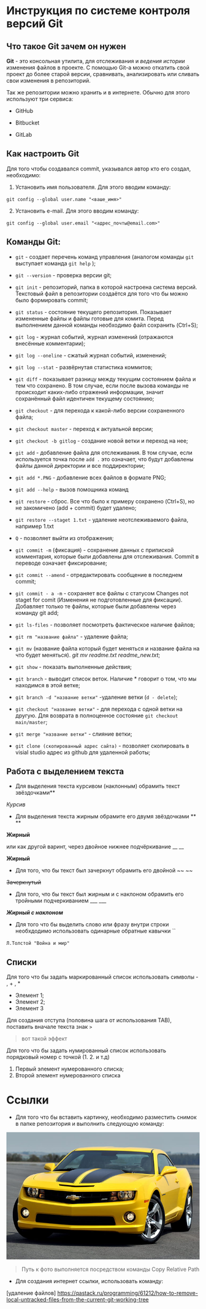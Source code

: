 # Инструкция по системе контроля версий Git

## Что такое Git зачем он нужен

**Git** - это консольная утилита, для отслеживания и *ведения истории* изменения файлов в проекте. С помощью Git-a можно откатить свой проект до более старой версии, сравнивать, анализировать или сливать свои изменения в репозиторий.

Так же репозитории можно хранить и в интернете. Обычно для этого используют три сервиса:

* GitHub

* Bitbucket

* GitLab

## Как настроить Git

Для того чтобы создавался commit, указывался автор кто его создал, необходимо:

1. Установить имя пользователя. Для этого вводим команду:

`git config --global user.name "<ваше_имя>"`

2. Установить e-mail. Для этого вводим команду:

`git config --global user.email "<адрес_почты@email.com>"`

## Команды Git:

* `git` - создает перечень команд управления (аналогом команды `git` выступает команда `git help` );

* `git --version` - проверка версии git;

* `git init` - 	репозиторий, папка в которой настроена система версий. Текстовый файл в репозитории создаётся для того что бы можно было формировать commit;

* `git status` - состояние текущего репозитория. Показывает измененные файлы и файлы готовые для комита. Перед выполнением данной команды необходимо файл сохранить (Ctrl+S);

* `git log` - журнал событий, журнал изменений (отражаются внесённые комментарии);

* `git log --oneline` - сжатый журнал событий, изменений;

* `git log --stat` - развёрнутая статистика коммитов;

* `git diff` - показывает разницу между текущим состоянием файла и тем что сохранено. В том случае, если после вызова команды не происходит каких-либо отражений информации, значит сохранённый файл идентичен текущему состоянию;

* `git checkout` - для перехода к какой-либо версии сохраненного файла;

* `git checkout master` - переход к актуальной версии;

* `git checkout -b gitlog` - создание новой ветки и переход на нее;

* `git add` - добавление файла для отслеживания. В том случае, если используется точка после `add .` это означает, что будут добавлены файлы данной директории  и все поддиректории;

* `git add *.PNG` - добавление всех файлов в формате PNG;

* `git add --help` - вызов помощника команд 

* `git restore` - сброс. Все что было к примеру сохранено (Ctrl+S), но не закомичено (add + commit) будет удалено;

* `git restore --staget 1.txt` - удаление неотслеживаемого файла, например 1.txt

* `Q` - позволяет выйти из отображения;

* `git commit -m`  (фиксация) - сохранение данных с припиской комментария, которые были добавлены для отслеживания. Commit в переводе означает фиксирование; 

* `git commit --amend` -  отредактировать сообщение в последнем commit;

* `git commit - a -m` - сохраняет все файлы с статусом Changes not staget for comit (Изменения не подготовленные для фиксации). Добавляет только те файлы, которые были добавлены через команду git add;

* `git ls-files` - позволяет посмотреть фактическое наличие файлов;

* `git rm "название файла"` - удаление файла;

* `git mv` (название файла который будет меняться и название файла на что будет меняться). *git mv readme.txt readme_new.txt*;

* `git show` - показать выполненные действия;

* `git branch` - выводит список веток. Наличие * говорит о том, что мы находимся в этой ветке; 

* `git branch -d "название ветки"` -удаление ветки (`d - delete`);

* `git checkout "название ветки"` - для перехода с одной ветки на другую. Для возврата в полноценное состояние `git checkout main/master`;

* `git merge "название ветки"` - слияние ветки;

* `git clone (скопированный адрес сайта)` - позволяет скопировать в visial studio адрес из github для удаленной работы;

## Работа с выделением  текста
* Для выделения текста курсивом (наклонным) обрамить текст звёздочками**

*Курсив*

* Для выделения текста жирным обрамите его двумя звёздочками ** **

**Жирный** 

или как другой варинт, через двойное нижнее подчёркивание __ __

__Жирный__

* Для того, что бы текст был зачеркнут обрамить его двойной ~~ ~~

~~Зачеркнутый~~ 

* Для того, что бы текст был жирным и с наклоном обрамить его тройными подчеркиванием ___ ___

___Жирный с наклоном___

* Для того что бы выделить слово или фразу внутри строки необхдодимо использовать одинарные обратные кавычки ``

`Л.Толстой "Война и мир"`

## Списки

Для того что бы задать маркированный список использовать символы - , + , *
* Элемент 1;
* Элемент 2;
* Элемент 3

Для создания отступа (половина шага от использования ТАВ), поставить вначале текста знак `>`

> вот такой эффект 

Для того что бы задать нумированный список использовать порядковый номер с точкой (1. 2. и т.д)
1. Первый элемент нумерованного списка;
2. Второй элемент нумерованного списка

# Ссылки

* Для того что бы вставить картинку, необходимо разместить снимок в папке репозитория и выполнить следующую команду:

![camaro](chevrolet_camaro.jpg)

> Путь к фото выполняется посредством команды Copy Relative Path

* Для создания интернет ссылки, использовать команду:

[удаление файлов] <https://qastack.ru/programming/61212/how-to-remove-local-untracked-files-from-the-current-git-working-tree>